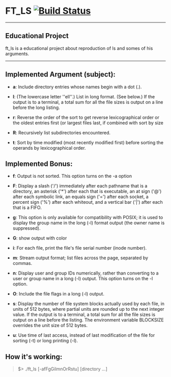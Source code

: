 __FT_LS__ [![Build Status](https://travis-ci.com/MajorTom327/ft_ls.svg?token=C3h4xYsmzkw5o5KZ5yAM&branch=master)](https://travis-ci.com/MajorTom327/ft_ls)
=========
--------------------------------------------------------------------------------
Educational Project
-------------------
ft_ls is a educational project about reproduction of ls and somes of his arguments.

--------------------------------------------------------------------------------
Implemented Argument (subject):
-------------------------------

- __a__: Include directory entries whose names begin with a dot (.).

- __l__: (The lowercase letter ''ell''.)  List in long format.  (See below.)  If the output is to a terminal, a total sum for all the file sizes is output on a line before the long listing.

- __r__: Reverse the order of the sort to get reverse lexicographical order or the oldest entries first (or largest files last, if combined with sort by size

- __R__: Recursively list subdirectories encountered.

- __t__: Sort by time modified (most recently modified first) before sorting the operands by lexicographical order.


Implemented Bonus:
------------------
- __f__: Output is not sorted.  This option turns on the -a option

- __F__: Display a slash ('/') immediately after each pathname that is a directory, an asterisk ('\*') after each that is executable, an at sign ('@') after each symbolic link, an equals sign ('=') after each socket, a percent sign ('%') after each whiteout, and a vertical bar ('|') after each that is a FIFO.

- __g__: This option is only available for compatibility with POSIX; it is used to display the group name in the long (-l) format output (the owner name is suppressed).

- __G__: show output with color

- __i__: For each file, print the file's file serial number (inode number).

- __m__: Stream output format; list files across the page, separated by commas.

- __n__: Display user and group IDs numerically, rather than converting to a user or group name in a long (-l) output.  This option turns on the -l option.

- __O__: Include the file flags in a long (-l) output.

- __s__: Display the number of file system blocks actually used by each file, in units of 512 bytes, where partial units are rounded up to the next integer value.  If the output is to a terminal, a total sum for all the file sizes is output on a line before the listing.  The environment variable BLOCKSIZE overrides the unit size of 512 bytes.

- __u__: Use time of last access, instead of last modification of the file for sorting (-t) or long printing (-l).

How it's working:
-----------------
> $> ./ft_ls [-afFgGilmnOrRstu] [directory ...]
